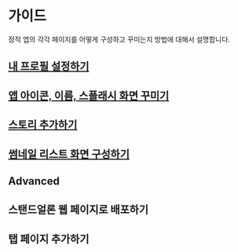 가이드
====

정적 앱의 각각 페이지를 어떻게 구성하고 꾸미는지 방법에 대해서 설명합니다.

## [내 프로필 설정하기](profile)
## [앱 아이콘, 이름, 스플래시 화면 꾸미기](app)
## [스토리 추가하기](story)
## [썸네일 리스트 화면 구성하기](thumbnail)

Advanced
----
## 스탠드얼론 웹 페이지로 배포하기
## 탭 페이지 추가하기